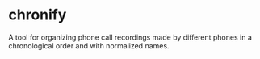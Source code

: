 # chronify
A tool for organizing phone call recordings made by different phones in a chronological order and with normalized names.

